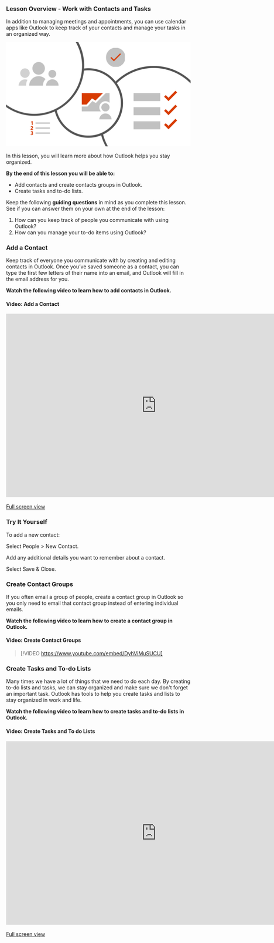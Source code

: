 ### Lesson Overview - Work with Contacts and Tasks

In addition to managing meetings and appointments, you can use calendar apps like Outlook to keep track of your contacts and manage your tasks in an organized way.

![Illustration with graphics of checklists, people and time](../media/Illustration_-_Manage_Contacts_and_Tasks.png)

In this lesson, you will learn more about how Outlook helps you stay organized.

**By the end of this lesson you will be able to:**

*   Add contacts and create contacts groups in Outlook.
*   Create tasks and to-do lists.

Keep the following **guiding questions** in mind as you complete this lesson. See if you can answer them on your own at the end of the lesson:

1.  How can you keep track of people you communicate with using Outlook?
2.  How can you manage your to-do items using Outlook?

### Add a Contact

Keep track of everyone you communicate with by creating and editing contacts in Outlook. Once you’ve saved someone as a contact, you can type the first few letters of their name into an email, and Outlook will fill in the email address for you.

**Watch the following video to learn how to add contacts in Outlook.**


#### Video: Add a Contact

<iframe title="Video: Add a Contact" src="https://www.microsoft.com/en-us/videoplayer/embed/RWfyHw?pid=ocpVideo0-innerdiv-oneplayer&postJsllMsg=true&maskLevel=20&market=en-us" width="820" height="500" marginwidth="0" marginheight="0" frameborder="0" scrolling="no">
</iframe>

[Full screen view](https://www.microsoft.com/en-us/videoplayer/embed/RWfyHw?pid=ocpVideo0-innerdiv-oneplayer&postJsllMsg=true&maskLevel=20&market=en-us)


### Try It Yourself

To add a new contact:

Select People > New Contact.

Add any additional details you want to remember about a contact.

Select Save & Close.

### Create Contact Groups

If you often email a group of people, create a contact group in Outlook so you only need to email that contact group instead of entering individual emails.

**Watch the following video to learn how to create a contact group in Outlook.**


#### Video: Create Contact Groups
> [!VIDEO https://www.youtube.com/embed/DyhViMuSUCU]

### Create Tasks and To-do Lists

Many times we have a lot of things that we need to do each day. By creating to-do lists and tasks, we can stay organized and make sure we don't forget an important task. Outlook has tools to help you create tasks and lists to stay organized in work and life.

**Watch the following video to learn how to create tasks and to-do lists in Outlook.**


#### Video: Create Tasks and To do Lists


<iframe title="Video: Create Tasks and To do Lists" src="https://www.microsoft.com/en-us/videoplayer/embed/RWfBMY?pid=ocpVideo0-innerdiv-oneplayer&postJsllMsg=true&maskLevel=20&market=en-us" width="820" height="500" marginwidth="0" marginheight="0" frameborder="0" scrolling="no">
</iframe>

[Full screen view](https://www.microsoft.com/en-us/videoplayer/embed/RWfBMY?pid=ocpVideo0-innerdiv-oneplayer&postJsllMsg=true&maskLevel=20&market=en-us)
